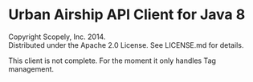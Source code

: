 # Urban Airship API Client for Java 8
Copyright Scopely, Inc. 2014.  
Distributed under the Apache 2.0 License. See LICENSE.md for details.

This client is not complete. For the moment it only handles Tag management.
